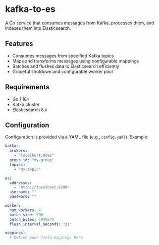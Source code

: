 # kafka-to-es

A Go service that consumes messages from Kafka, processes them, and indexes them into Elasticsearch.

## Features

- Consumes messages from specified Kafka topics
- Maps and transforms messages using configurable mappings
- Batches and flushes data to Elasticsearch efficiently
- Graceful shutdown and configurable worker pool

## Requirements

- Go 1.18+
- Kafka cluster
- Elasticsearch 8.x

## Configuration

Configuration is provided via a YAML file (e.g., `config.yaml`). Example:

```yaml
kafka:
  brokers:
    - "localhost:9092"
  group_id: "my-group"
  topics:
    - "my-topic"

es:
  addresses:
    - "http://localhost:9200"
  username: ""
  password: ""

worker:
  num_workers: 4
  batch_size: 500
  batch_bytes: 1048576
  flush_interval_seconds: "2s"

mappings:
  # Define your field mappings here
